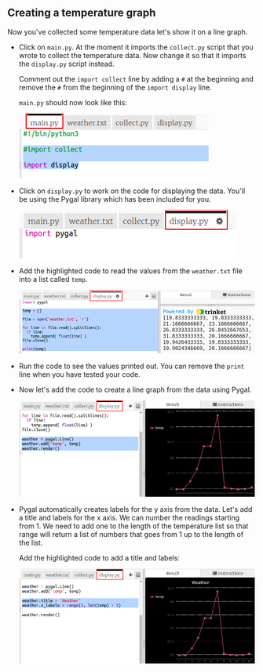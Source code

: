 ## Creating a temperature graph

Now you've collected some temperature data let's show it on a line graph.

+ Click on `main.py`. At the moment it imports the `collect.py` script that you wrote to collect the temperature data. Now change it so that it imports the `display.py` script instead.
    
    Comment out the `import collect` line by adding a `#` at the beginning and remove the `#` from the beginning of the `import display` line.
    
    `main.py` should now look like this:
    
    ![ekran görüntüsü](images/weather-main.png)

+ Click on `display.py` to work on the code for displaying the data. You'll be using the Pygal library which has been included for you.
    
    ![ekran alıntısı](images/weather-display.png)

+ Add the highlighted code to read the values from the `weather.txt` file into a list called `temp`.
    
    ![ekran görüntüsü](images/weather-read.png)

+ Run the code to see the values printed out. You can remove the `print` line when you have tested your code.

+ Now let's add the code to create a line graph from the data using Pygal.
    
    ![ekran görüntüsü](images/weather-graph.png)

+ Pygal automatically creates labels for the y axis from the data. Let's add a title and labels for the x axis. We can number the readings starting from 1. We need to add one to the length of the temperature list so that range will return a list of numbers that goes from 1 up to the length of the list.
    
    Add the highlighted code to add a title and labels:
    
    ![ekran görüntüsü](images/weather-labels.png)